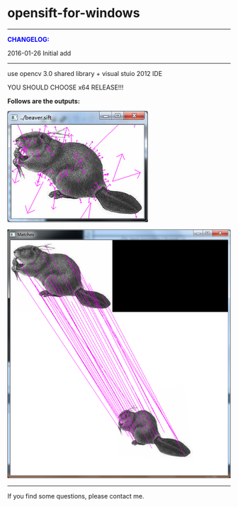 # opensift-for-windows

---
<font color=blue>**CHANGELOG:**</font>

2016-01-26 Initial add

---
use opencv 3.0 shared library + visual stuio 2012 IDE

YOU SHOULD CHOOSE x64 RELEASE!!!

**Follows are the outputs:**

![feat](./beaver_feat.png)

![match](./Matches.png)

---
If you find some questions, please contact me.

